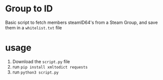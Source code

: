 # Group to ID

Basic script to fetch members steamID64's from a Steam Group, and save them in a `whitelist.txt` file

# usage

1. Download the `script.py` file
2. run `pip install xmltodict requests`
3. run `python3 script.py`
